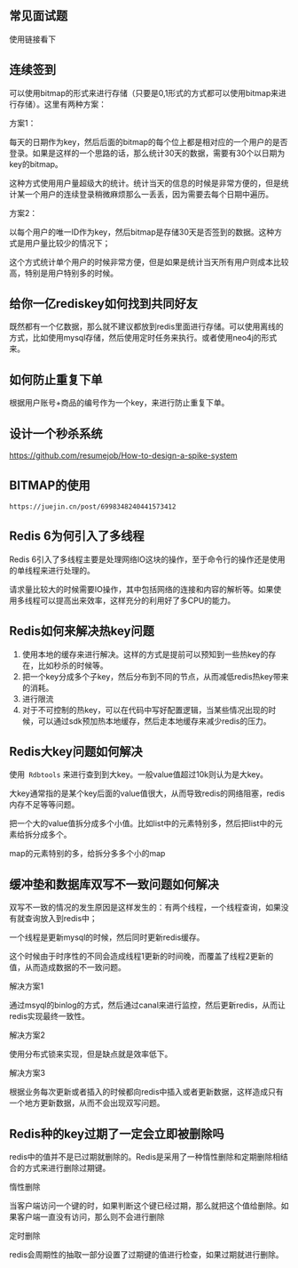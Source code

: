 ## 常见面试题

使用链接看下



## 连续签到

可以使用bitmap的形式来进行存储（只要是0,1形式的方式都可以使用bitmap来进行存储）。这里有两种方案：

方案1：

每天的日期作为key，然后后面的bitmap的每个位上都是相对应的一个用户的是否登录。如果是这样的一个思路的话，那么统计30天的数据，需要有30个以日期为key的bitmap。

这种方式使用用户量超级大的统计。统计当天的信息的时候是非常方便的，但是统计某一个用户的连续登录稍微麻烦那么一丢丢，因为需要去每个日期中遍历。

方案2：

以每个用户的唯一ID作为key，然后bitmap是存储30天是否签到的数据。这种方式是用户量比较少的情况下；

这个方式统计单个用户的时候非常方便，但是如果是统计当天所有用户则成本比较高，特别是用户特别多的时候。

## 给你一亿rediskey如何找到共同好友

既然都有一个亿数据，那么就不建议都放到redis里面进行存储。可以使用离线的方式，比如使用mysql存储，然后使用定时任务来执行。或者使用neo4j的形式来。

## 如何防止重复下单

根据用户账号+商品的编号作为一个key，来进行防止重复下单。

## 设计一个秒杀系统

https://github.com/resumejob/How-to-design-a-spike-system

## BITMAP的使用

```
https://juejin.cn/post/6998348240441573412
```

## Redis 6为何引入了多线程

Redis 6引入了多线程主要是处理网络IO这块的操作，至于命令行的操作还是使用的单线程来进行处理的。

请求量比较大的时候需要IO操作，其中包括网络的连接和内容的解析等。如果使用多线程可以提高出来效率，这样充分的利用好了多CPU的能力。

## Redis如何来解决热key问题

1. 使用本地的缓存来进行解决。这样的方式是提前可以预知到一些热key的存在，比如秒杀的时候等。
2. 把一个key分成多个子key，然后分布到不同的节点，从而减低redis热key带来的消耗。
3. 进行限流
4. 对于不可控制的热key，可以在代码中写好配置逻辑，当某些情况出现的时候，可以通过sdk预加热本地缓存，然后走本地缓存来减少redis的压力。

## Redis大key问题如何解决

使用` Rdbtools` 来进行查到到大key。一般value值超过10k则认为是大key。

大key通常指的是某个key后面的value值很大，从而导致redis的网络阻塞，redis内存不足等等问题。

把一个大的value值拆分成多个小值。比如list中的元素特别多，然后把list中的元素给拆分成多个。

map的元素特别的多，给拆分多多个小的map

## 缓冲垫和数据库双写不一致问题如何解决

双写不一致的情况的发生原因是这样发生的：有两个线程，一个线程查询，如果没有就查询放入到redis中；

一个线程是更新mysql的时候，然后同时更新redis缓存。

这个时候由于时序性的不同会造成线程1更新的时间晚，而覆盖了线程2更新的值，从而造成数据的不一致问题。

解决方案1

通过msyql的binlog的方式，然后通过canal来进行监控，然后更新redis，从而让redis实现最终一致性。

解决方案2

使用分布式锁来实现，但是缺点就是效率低下。

解决方案3

根据业务每次更新或者插入的时候都向redis中插入或者更新数据，这样造成只有一个地方更新数据，从而不会出现双写问题。

## Redis种的key过期了一定会立即被删除吗

redis中的值并不是已过期就删除的。Redis是采用了一种惰性删除和定期删除相结合的方式来进行删除过期键。

惰性删除

当客户端访问一个键的时，如果判断这个键已经过期，那么就把这个值给删除。如果客户端一直没有访问，那么则不会进行删除

定时删除

redis会周期性的抽取一部分设置了过期键的值进行检查，如果过期就进行删除。

